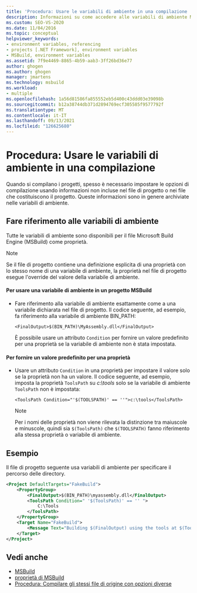 ```yaml
---
title: 'Procedura: Usare le variabili di ambiente in una compilazione | Microsoft Docs'
description: Informazioni su come accedere alle variabili di ambiente MSBuild file di progetto e usare le variabili di ambiente per impostare le opzioni di compilazione senza modificare il file di progetto.
ms.custom: SEO-VS-2020
ms.date: 11/04/2016
ms.topic: conceptual
helpviewer_keywords:
- environment variables, referencing
- projects [.NET Framework], environment variables
- MSBuild, environment variables
ms.assetid: 7f9e4469-8865-4b59-aab3-3ff26bd36e77
author: ghogen
ms.author: ghogen
manager: jmartens
ms.technology: msbuild
ms.workload:
- multiple
ms.openlocfilehash: 1a56d81586fa855552eb5d400c43ddd03e39098b
ms.sourcegitcommit: b12a38744db371d2894769ecf305585f9577792f
ms.translationtype: MT
ms.contentlocale: it-IT
ms.lasthandoff: 09/13/2021
ms.locfileid: "126625680"
---
```

# <a name="how-to-use-environment-variables-in-a-build"></a>Procedura: Usare le variabili di ambiente in una compilazione

Quando si compilano i progetti, spesso è necessario impostare le opzioni di compilazione usando informazioni non incluse nel file di progetto o nei file che costituiscono il progetto. Queste informazioni sono in genere archiviate nelle variabili di ambiente.

## <a name="reference-environment-variables"></a>Fare riferimento alle variabili di ambiente

 Tutte le variabili di ambiente sono disponibili per il file Microsoft Build Engine (MSBuild) come proprietà.

> [!NOTE]
> Se il file di progetto contiene una definizione esplicita di una proprietà con lo stesso nome di una variabile di ambiente, la proprietà nel file di progetto esegue l'override del valore della variabile di ambiente.

#### <a name="to-use-an-environment-variable-in-an-msbuild-project"></a>Per usare una variabile di ambiente in un progetto MSBuild

- Fare riferimento alla variabile di ambiente esattamente come a una variabile dichiarata nel file di progetto. Il codice seguente, ad esempio, fa riferimento alla variabile di ambiente BIN_PATH:

   `<FinalOutput>$(BIN_PATH)\MyAssembly.dll</FinalOutput>`

  È possibile usare un attributo `Condition` per fornire un valore predefinito per una proprietà se la variabile di ambiente non è stata impostata.

#### <a name="to-provide-a-default-value-for-a-property"></a>Per fornire un valore predefinito per una proprietà

- Usare un attributo `Condition` in una proprietà per impostare il valore solo se la proprietà non ha un valore. Il codice seguente, ad esempio, imposta la proprietà `ToolsPath` su *c:\tools* solo se la variabile di ambiente `ToolsPath` non è impostata:

     `<ToolsPath Condition="'$(TOOLSPATH)' == ''">c:\tools</ToolsPath>`

    > [!NOTE]
    > Per i nomi delle proprietà non viene rilevata la distinzione tra maiuscole e minuscole, quindi sia `$(ToolsPath)` che `$(TOOLSPATH)` fanno riferimento alla stessa proprietà o variabile di ambiente.

## <a name="example"></a>Esempio

 Il file di progetto seguente usa variabili di ambiente per specificare il percorso delle directory.

```xml
<Project DefaultTargets="FakeBuild">
    <PropertyGroup>
        <FinalOutput>$(BIN_PATH)\myassembly.dll</FinalOutput>
        <ToolsPath Condition=" '$(ToolsPath)' == '' ">
            C:\Tools
        </ToolsPath>
    </PropertyGroup>
    <Target Name="FakeBuild">
        <Message Text="Building $(FinalOutput) using the tools at $(ToolsPath)..."/>
    </Target>
</Project>
```

## <a name="see-also"></a>Vedi anche

- [MSBuild](../msbuild/msbuild.md)
- [proprietà di MSBuild](../msbuild/msbuild-properties.md)
- [Procedura: Compilare gli stessi file di origine con opzioni diverse](../msbuild/how-to-build-the-same-source-files-with-different-options.md)
